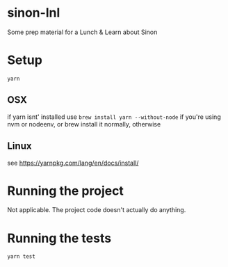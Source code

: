 # sinon-lnl
Some prep material for a Lunch &amp; Learn about Sinon

# Setup
```
yarn
```

## OSX
if yarn isnt' installed use `brew install yarn --without-node` if you're using nvm or nodeenv, or brew install it normally, otherwise

## Linux
see https://yarnpkg.com/lang/en/docs/install/

# Running the project
Not applicable. The project code doesn't actually do anything.


# Running the tests
```
yarn test
```
